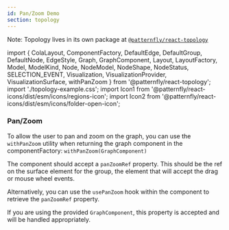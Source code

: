 ```yaml
---
id: Pan/Zoom Demo
section: topology
---
```


Note: Topology lives in its own package at [`@patternfly/react-topology`](https://www.npmjs.com/package/@patternfly/react-topology)

import {
  ColaLayout,
  ComponentFactory,
  DefaultEdge,
  DefaultGroup,
  DefaultNode,
  EdgeStyle,
  Graph,
  GraphComponent,
  Layout,
  LayoutFactory,
  Model,
  ModelKind,
  Node,
  NodeModel,
  NodeShape,
  NodeStatus,
  SELECTION_EVENT,
  Visualization,
  VisualizationProvider,
  VisualizationSurface,
  withPanZoom
} from '@patternfly/react-topology';
import './topology-example.css';
import Icon1 from '@patternfly/react-icons/dist/esm/icons/regions-icon';
import Icon2 from '@patternfly/react-icons/dist/esm/icons/folder-open-icon';

### Pan/Zoom

To allow the user to pan and zoom on the graph, you can use the `withPanZoom` utility when returning the graph component in the componentFactory: `withPanZoom(GraphComponent)`

The component should accept a `panZoomRef` property. This should be the ref on the surface element for the group, the element that will accept the drag or mouse wheel events.

Alternatively, you can use the `usePanZoom` hook within the component to retrieve the `panZoomRef` property.

If you are using the provided `GraphComponent`, this property is accepted and will be handled appropriately.

```ts file='./TopologyPanZoomDemo.tsx'
```
